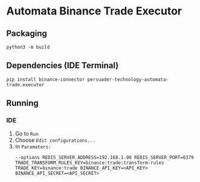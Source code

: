 # Automata Binance Trade Executor

## Packaging
`python3 -m build`

## Dependencies (IDE Terminal)
`pip install binance-connector persuader-technology-automata-trade.executor`

## Running

### IDE
1. Go to `Run`
2. Choose `Edit configurations...`
3. In `Paramaters:` 
   ```
   --options REDIS_SERVER_ADDRESS=192.168.1.90 REDIS_SERVER_PORT=6379 TRADE_TRANSFORM_RULES_KEY=binance:trade:transform-rules TRADE_KEY=binance:trade BINANCE_API_KEY=<API_KEY> BINANCE_API_SECRET=<API_SECRET>
   ```